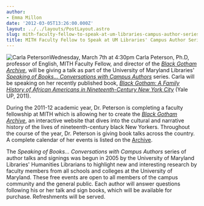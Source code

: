 ```yaml
---
author:
- Emma Millon
date: '2012-03-05T13:26:00.000Z'
layout: ../../layouts/PostLayout.astro
slug: mith-faculty-fellow-to-speak-at-um-libraries-campus-author-series
title: MITH Faculty Fellow to Speak at UM Libraries' Campus Author Series
---
```


![Carla Peterson](/assets/images/2012-01-carla-peterson-200x200.jpg)Wednesday, March 7th at 4:30pm Carla Peterson, Ph.D, professor of English, MITH Faculty Fellow, and director of the _[Black Gotham Archive](http://www.blackgothamarchive.org/)_, will be giving a talk as part of the University of Maryland Libraries' _[Speaking of Books... Conversations with Campus Authors](http://www.lib.umd.edu/MCK/booktalks.html)_ series. Carla will be speaking on her recently published book, [_Black Gotham: A Family History of African Americans in Nineteenth-Century New York City_](http://yalepress.yale.edu/book.asp?isbn=9780300162554) (Yale UP, 2011).

During the 2011-12 academic year, Dr. Peterson is completing a faculty fellowship at MITH which is allowing her to create the _[Black Gotham Archive](http://www.blackgothamarchive.org/)_, an interactive website that dives into the cultural and narrative history of the lives of nineteenth-century black New Yorkers. Throughout the course of the year, Dr. Peterson is giving book talks across the country. A complete calendar of her events is listed on the [Archive](http://www.blackgothamarchive.org/).

The _Speaking of Books... Conversations with Campus Authors_ series of author talks and signings was begun in 2005 by the University of Maryland Libraries' Humanities Librarians to highlight new and interesting research by faculty members from all schools and colleges at the University of Maryland. These free events are open to all members of the campus community and the general public. Each author will answer questions following his or her talk and sign books, which will be available for purchase. Refreshments will be served.